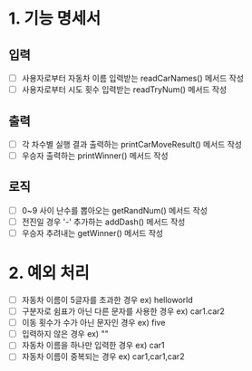 # 1. 기능 명세서
## 입력
- [ ] 사용자로부터 자동차 이름 입력받는 readCarNames() 메서드 작성
- [ ] 사용자로부터 시도 횟수 입력받는 readTryNum() 메서드 작성
## 출력
- [ ] 각 차수별 실행 결과 출력하는 printCarMoveResult() 메서드 작성
- [ ] 우승자 출력하는 printWinner() 메서드 작성
## 로직
- [ ] 0~9 사이 난수를 뽑아오는 getRandNum() 메서드 작성
- [ ] 전진일 경우 '-' 추가하는 addDash() 메서드 작성
- [ ] 우승자 추려내는 getWinner() 메서드 작성

# 2. 예외 처리
- [ ] 자동차 이름이 5글자를 초과한 경우 ex) helloworld
- [ ] 구분자로 쉼표가 아닌 다른 문자를 사용한 경우 ex) car1.car2
- [ ] 이동 횟수가 수가 아닌 문자인 경우 ex) five
- [ ] 입력하지 않은 경우 ex) "" 
- [ ] 자동차 이름을 하나만 입력한 경우 ex) car1
- [ ] 자동차 이름이 중복되는 경우 ex) car1,car1,car2